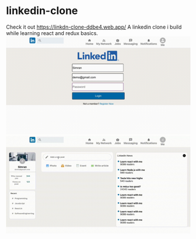 # linkedin-clone
Check it out
https://linkdn-clone-ddbe4.web.app/
A linkedin clone i build while learning react and redux basics.
![](https://github.com/simranCodess/linkedin-clone/blob/main/Screen%20Recording%202023-04-30%20at%204.16.01%20AM.gif)
![](https://github.com/simranCodess/linkedin-clone/blob/main/A34C6D78-2962-47DC-B1B5-3AE8F531FE85.gif)

